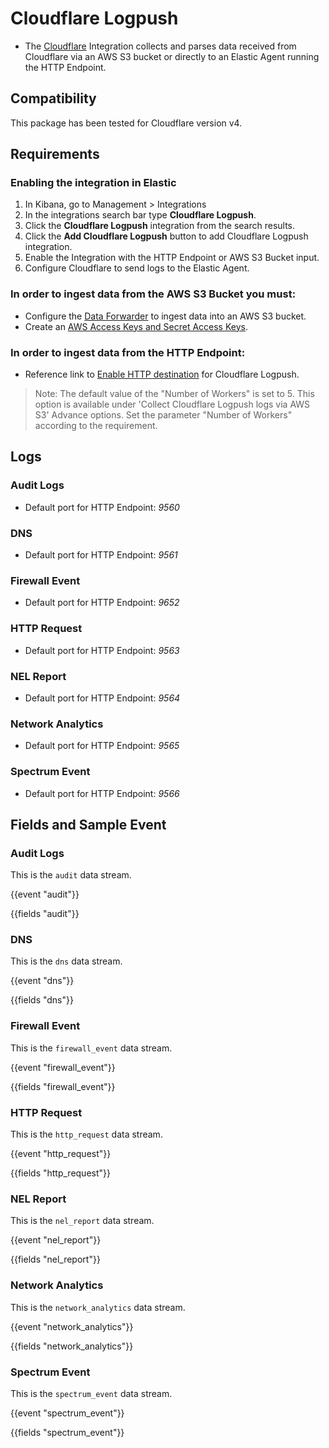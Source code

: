# Cloudflare Logpush

- The [Cloudflare](https://www.cloudflare.com/) Integration collects and parses data received from Cloudflare via an AWS S3 bucket or directly to an Elastic Agent running the HTTP Endpoint.

## Compatibility

This package has been tested for Cloudflare version v4.

## Requirements

### Enabling the integration in Elastic
1. In Kibana, go to Management > Integrations
2. In the integrations search bar type **Cloudflare Logpush**.
3. Click the **Cloudflare Logpush** integration from the search results.
4. Click the **Add Cloudflare Logpush** button to add Cloudflare Logpush integration.
5. Enable the Integration with the HTTP Endpoint or AWS S3 Bucket input.
6. Configure Cloudflare to send logs to the Elastic Agent.

### In order to ingest data from the AWS S3 Bucket you must:
- Configure the [Data Forwarder](https://developers.cloudflare.com/logs/get-started/enable-destinations/aws-s3/) to ingest data into an AWS S3 bucket.
- Create an [AWS Access Keys and Secret Access Keys](https://docs.aws.amazon.com/general/latest/gr/aws-sec-cred-types.html#access-keys-and-secret-access-keys).

### In order to ingest data from the HTTP Endpoint:
- Reference link to [Enable HTTP destination](https://developers.cloudflare.com/logs/get-started/enable-destinations/http/) for Cloudflare Logpush.

>  Note: The default value of the "Number of Workers" is set to 5. This option is available under 'Collect Cloudflare Logpush logs via AWS S3' Advance options. Set the parameter "Number of Workers" according to the requirement.

## Logs

### Audit Logs

- Default port for HTTP Endpoint: _9560_

### DNS

- Default port for HTTP Endpoint: _9561_

### Firewall Event

- Default port for HTTP Endpoint: _9652_

### HTTP Request

- Default port for HTTP Endpoint: _9563_

### NEL Report

- Default port for HTTP Endpoint: _9564_

### Network Analytics

- Default port for HTTP Endpoint: _9565_

### Spectrum Event

- Default port for HTTP Endpoint: _9566_


## Fields and Sample Event

### Audit Logs

This is the `audit` data stream.

{{event "audit"}}

{{fields "audit"}}

### DNS

This is the `dns` data stream.

{{event "dns"}}

{{fields "dns"}}

### Firewall Event

This is the `firewall_event` data stream.

{{event "firewall_event"}}

{{fields "firewall_event"}}

### HTTP Request

This is the `http_request` data stream.

{{event "http_request"}}

{{fields "http_request"}}

### NEL Report

This is the `nel_report` data stream.

{{event "nel_report"}}

{{fields "nel_report"}}

### Network Analytics

This is the `network_analytics` data stream.

{{event "network_analytics"}}

{{fields "network_analytics"}}

### Spectrum Event

This is the `spectrum_event` data stream.

{{event "spectrum_event"}}

{{fields "spectrum_event"}}
